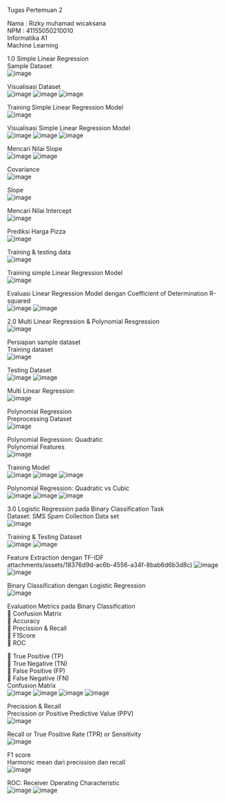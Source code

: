 Tugas Pertemuan 2

Nama	: Rizky muhamad wicaksana <br>
NPM		: 41155050210010 <br>
Informatika A1 <br>
Machine Learning

1.0	Simple Linear Regression <br>
Sample Dataset <br>
![image](https://github.com/user-attachments/assets/f4425c68-d017-481a-be09-15ed63450dec)

Visualisasi Dataset <br>
![image](https://github.com/user-attachments/assets/adaccf91-3121-4b06-a086-4f8b776522f9)
![image](https://github.com/user-attachments/assets/0d989672-11f8-4a42-bb31-47d7072d3ec1)
![image](https://github.com/user-attachments/assets/b8511d5c-b58b-4f59-8cbb-200fb80a6a2d)

Training Simple Linear Regression Model <br>
![image](https://github.com/user-attachments/assets/37a6b41d-dd70-46f7-bf52-ccfc47a1ff94)

Visualisasi Simple Linear Regression Model <br>
![image](https://github.com/user-attachments/assets/cb9a6bb1-2c84-4b3b-919a-f3be54987578)
![image](https://github.com/user-attachments/assets/9900f660-677e-4861-b781-e920ebd5e1c9)
![image](https://github.com/user-attachments/assets/d6490653-2b3c-489f-8639-81733895006e)

Mencari Nilai Slope <br>
![image](https://github.com/user-attachments/assets/c52852a6-32e3-4cf1-93c4-232248ca743c)
![image](https://github.com/user-attachments/assets/a4ef6dd1-192f-42cb-80ba-8721ff0dfd71)
 
Covariance <br>
![image](https://github.com/user-attachments/assets/3aedaa49-6b1d-4a6d-8925-97aada9e5ad3)

Slope <br>
![image](https://github.com/user-attachments/assets/67f77ed2-e038-4f2d-bfce-ac2c3e11805e)

Mencari Nilai Intercept <br>
![image](https://github.com/user-attachments/assets/fb7cfca2-afed-4a02-9b55-20ce9482d7ed)

Prediksi Harga Pizza <br>
![image](https://github.com/user-attachments/assets/5f425ef7-b8eb-426c-80d7-632373461d95)

Training & testing data <br>
![image](https://github.com/user-attachments/assets/06e85de8-5767-40f7-9d1f-ccee218c4bc9)
 
Training simple Linear Regression Model <br>
![image](https://github.com/user-attachments/assets/08d16bdc-c337-4319-b537-bab1a241dae4)

Evaluasi Linear Regression Model dengan Coefficient of Determination R-squared <br>
![image](https://github.com/user-attachments/assets/15d08c06-d521-4e3e-92ef-75720454795f)
![image](https://github.com/user-attachments/assets/0fc58808-3b16-4304-96bf-af84fddd25fe) 
 
2.0	Multi Linear Regression & Polynomial Resgression <br>
![image](https://github.com/user-attachments/assets/a3780765-a807-4faf-8a8f-56fd16c151b9)

Persiapan sample dataset <br>
Training dataset <br>
![image](https://github.com/user-attachments/assets/ce917cf1-099b-444d-bc71-0bc5e0286e21)
 
Testing Dataset <br>
![image](https://github.com/user-attachments/assets/089e0e43-fe66-4bed-8154-036394eb2465)
![image](https://github.com/user-attachments/assets/270392e9-2fbd-43c8-a48d-9f2ace77a59f)

Multi Linear Regression <br>
![image](https://github.com/user-attachments/assets/c1ef9b06-996b-4ec3-aea2-a568ff3620ea)

Polynomial Regression <br> 
Preprocessing Dataset <br>
![image](https://github.com/user-attachments/assets/795d592e-07ca-49b7-b406-5df419659734)
 
Polynomial Regression: Quadratic <br>
Polynomial Features <br>
![image](https://github.com/user-attachments/assets/3cc2492f-a859-4e65-9d9b-ed2355c425d7)

Training Model <br>
![image](https://github.com/user-attachments/assets/e4699840-fcf2-4af4-858d-3248606bda9e)
![image](https://github.com/user-attachments/assets/a9f7e5f0-1831-45c7-b796-d8a1144ce82c)
![image](https://github.com/user-attachments/assets/ed749953-7f6b-4357-9b46-ca32ca6f834e)

 
Polynomial Regression: Quadratic vs Cubic <br>
![image](https://github.com/user-attachments/assets/b587d6bd-5292-4fed-8185-4c02e00f6d8a)
![image](https://github.com/user-attachments/assets/b3e7b961-dbde-460e-afed-3a77a90962e6)
![image](https://github.com/user-attachments/assets/dfb84c67-db5a-4ca8-be01-4c2acc5cffea)

 
3.0	Logistic Regression pada Binary Classification Task <br>
Dataset: SMS Spam Collection Data set <br>
![image](https://github.com/user-attachments/assets/2d1a0efe-e96f-4956-9e5a-6a22689c3afd)

Training & Testing Dataset <br>
![image](https://github.com/user-attachments/assets/fbdcb19f-769c-4d62-877e-37a16ab087b8)
![image](https://github.com/user-attachments/assets/50b93c45-162e-45c5-96d9-f5b165fabeb8)

Feature Extraction dengan TF-IDF <br>
attachments/assets/18376d9d-ac6b-4556-a34f-8bab6d6b3d8c)
![image](https://github.com/user-attachments/assets/1d92c60a-43ef-4161-b95d-c0108c3298dc)
![image](https://github.com/user-attachments/assets/6a14de00-fc96-4291-99c7-75b04475735e)
 
Binary Classification dengan Logistic Regression <br>
![image](https://github.com/user-attachments/assets/c8be5dcd-af16-45db-8493-188ecf321c64)


Evaluation Metrics pada Binary Classification <br>
	Confusion Matrix <br>
	Accuracy <br>
	Precission & Recall <br>
	F1Score <br>
	ROC <br>
 
	True Positive (TP) <br>
	True Negative (TN) <br>
	False Positive (FP) <br>
	False Negative (FN) <br> 
Confusion Matrix <br>
![image](https://github.com/user-attachments/assets/2000317f-f7c2-4471-a9e4-677d9c7e5a6f)
![image](https://github.com/user-attachments/assets/9f0a5d7b-27b2-438f-b96d-b0f95f72a85a)
![image](https://github.com/user-attachments/assets/aa836b8f-e224-4add-9bf1-10d7f6eea534)
![image](https://github.com/user-attachments/assets/1840f82a-830c-4c3f-a584-3e4dbaf10b60)

Precission & Recall <br>
Precission or Positive Predictive Value (PPV) <br>
![image](https://github.com/user-attachments/assets/ac51c409-7ef0-4092-ab80-36ece4b8fed3)



Recall or True Positive Rate (TPR) or Sensitivity <br>
![image](https://github.com/user-attachments/assets/a8d433d3-6b8f-470c-91aa-39f61e54da02)



F1 score <br>
Harmonic mean dari precission dan recall <br>
![image](https://github.com/user-attachments/assets/19f87b5e-fd56-4779-bdca-909785f89e78)

ROC: Receiver Operating Characteristic <br>
![image](https://github.com/user-attachments/assets/4207b2bb-2b2d-447e-a45b-d0883ada23fd)
![image](https://github.com/user-attachments/assets/0a53bba5-184c-4825-8c3e-141a569bc1b7)



